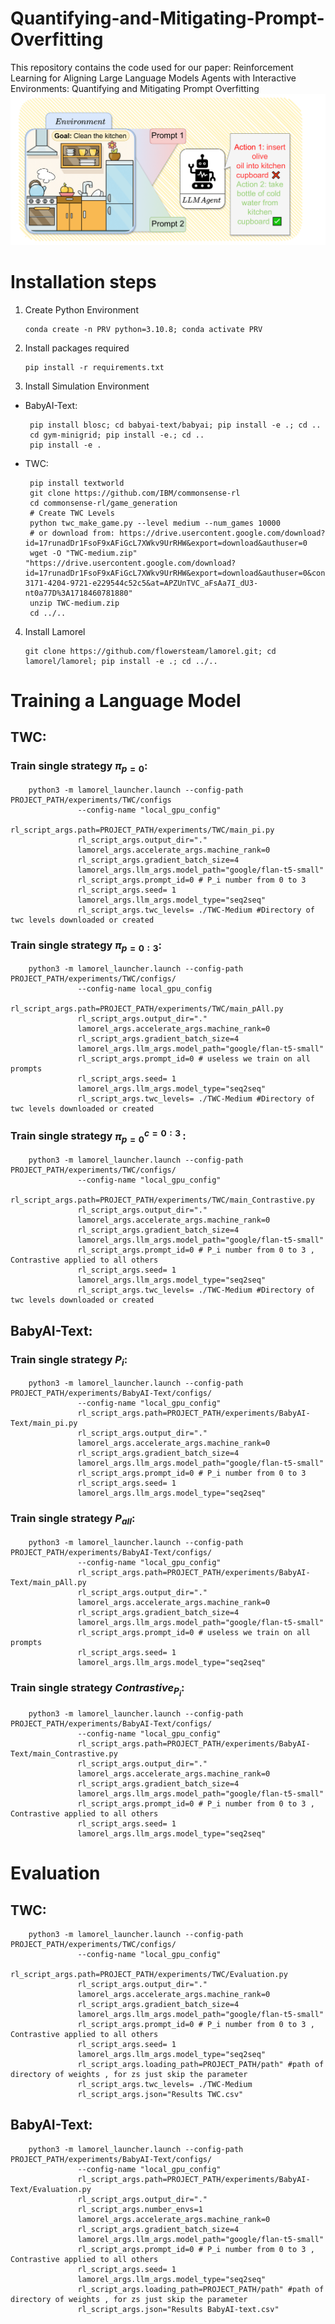 # Quantifying-and-Mitigating-Prompt-Overfitting
This repository contains the code used for our paper: Reinforcement Learning for Aligning Large Language Models Agents with Interactive Environments: Quantifying and Mitigating Prompt Overfitting
![screenshot](Figures.png)
# Installation steps
1. Create Python Environment
 
       conda create -n PRV python=3.10.8; conda activate PRV
2. Install packages required

       pip install -r requirements.txt
3. Install Simulation Environment
* BabyAI-Text:

       pip install blosc; cd babyai-text/babyai; pip install -e .; cd ..
       cd gym-minigrid; pip install -e.; cd ..
       pip install -e .
* TWC:

       pip install textworld
       git clone https://github.com/IBM/commonsense-rl
       cd commonsense-rl/game_generation
       # Create TWC Levels 
       python twc_make_game.py --level medium --num_games 10000
       # or download from: https://drive.usercontent.google.com/download?id=17runadDr1FsoF9xAFiGcL7XWkv9UrRHW&export=download&authuser=0
       wget -O "TWC-medium.zip" "https://drive.usercontent.google.com/download?id=17runadDr1FsoF9xAFiGcL7XWkv9UrRHW&export=download&authuser=0&confirm=t&uuid=a2c7fdc8-3171-4204-9721-e229544c52c5&at=APZUnTVC_aFsAa7I_dU3-nt0a77D%3A1718460781880"
       unzip TWC-medium.zip
       cd ../..
4. Install Lamorel

       git clone https://github.com/flowersteam/lamorel.git; cd lamorel/lamorel; pip install -e .; cd ../..
# Training a Language Model
## TWC:
### Train single strategy $\pi_{p=0}$:
        python3 -m lamorel_launcher.launch --config-path PROJECT_PATH/experiments/TWC/configs 
                   --config-name "local_gpu_config"        
                   rl_script_args.path=PROJECT_PATH/experiments/TWC/main_pi.py
                   rl_script_args.output_dir="." 
                   lamorel_args.accelerate_args.machine_rank=0 
                   rl_script_args.gradient_batch_size=4 
                   lamorel_args.llm_args.model_path="google/flan-t5-small"  
                   rl_script_args.prompt_id=0 # P_i number from 0 to 3 
                   rl_script_args.seed= 1   
                   lamorel_args.llm_args.model_type="seq2seq"
                   rl_script_args.twc_levels= ./TWC-Medium #Directory of twc levels downloaded or created
### Train single strategy $\pi_{p=0:3}$:
        python3 -m lamorel_launcher.launch --config-path PROJECT_PATH/experiments/TWC/configs/ 
                   --config-name local_gpu_config        
                   rl_script_args.path=PROJECT_PATH/experiments/TWC/main_pAll.py
                   rl_script_args.output_dir="." 
                   lamorel_args.accelerate_args.machine_rank=0 
                   rl_script_args.gradient_batch_size=4 
                   lamorel_args.llm_args.model_path="google/flan-t5-small"  
                   rl_script_args.prompt_id=0 # useless we train on all prompts 
                   rl_script_args.seed= 1   
                   lamorel_args.llm_args.model_type="seq2seq"
                   rl_script_args.twc_levels= ./TWC-Medium #Directory of twc levels downloaded or created
### Train single strategy $\pi^{c={0:3}\ }_{p=0}$:
        python3 -m lamorel_launcher.launch --config-path PROJECT_PATH/experiments/TWC/configs/
                   --config-name "local_gpu_config"        
                   rl_script_args.path=PROJECT_PATH/experiments/TWC/main_Contrastive.py
                   rl_script_args.output_dir="." 
                   lamorel_args.accelerate_args.machine_rank=0 
                   rl_script_args.gradient_batch_size=4 
                   lamorel_args.llm_args.model_path="google/flan-t5-small"  
                   rl_script_args.prompt_id=0 # P_i number from 0 to 3 , Contrastive applied to all others
                   rl_script_args.seed= 1   
                   lamorel_args.llm_args.model_type="seq2seq"
                   rl_script_args.twc_levels= ./TWC-Medium #Directory of twc levels downloaded or created
## BabyAI-Text:
### Train single strategy $P_i$:
        python3 -m lamorel_launcher.launch --config-path PROJECT_PATH/experiments/BabyAI-Text/configs/ 
                   --config-name "local_gpu_config"        
                   rl_script_args.path=PROJECT_PATH/experiments/BabyAI-Text/main_pi.py
                   rl_script_args.output_dir="." 
                   lamorel_args.accelerate_args.machine_rank=0 
                   rl_script_args.gradient_batch_size=4 
                   lamorel_args.llm_args.model_path="google/flan-t5-small"  
                   rl_script_args.prompt_id=0 # P_i number from 0 to 3 
                   rl_script_args.seed= 1   
                   lamorel_args.llm_args.model_type="seq2seq"
### Train single strategy $P_{all}$:
        python3 -m lamorel_launcher.launch --config-path PROJECT_PATH/experiments/BabyAI-Text/configs/
                   --config-name "local_gpu_config"        
                   rl_script_args.path=PROJECT_PATH/experiments/BabyAI-Text/main_pAll.py
                   rl_script_args.output_dir="." 
                   lamorel_args.accelerate_args.machine_rank=0 
                   rl_script_args.gradient_batch_size=4 
                   lamorel_args.llm_args.model_path="google/flan-t5-small"  
                   rl_script_args.prompt_id=0 # useless we train on all prompts 
                   rl_script_args.seed= 1   
                   lamorel_args.llm_args.model_type="seq2seq"
### Train single strategy $Contrastive_{P_i}$:
        python3 -m lamorel_launcher.launch --config-path PROJECT_PATH/experiments/BabyAI-Text/configs/
                   --config-name "local_gpu_config"        
                   rl_script_args.path=PROJECT_PATH/experiments/BabyAI-Text/main_Contrastive.py
                   rl_script_args.output_dir="." 
                   lamorel_args.accelerate_args.machine_rank=0 
                   rl_script_args.gradient_batch_size=4 
                   lamorel_args.llm_args.model_path="google/flan-t5-small"  
                   rl_script_args.prompt_id=0 # P_i number from 0 to 3 , Contrastive applied to all others
                   rl_script_args.seed= 1   
                   lamorel_args.llm_args.model_type="seq2seq"
# Evaluation
## TWC:
        python3 -m lamorel_launcher.launch --config-path PROJECT_PATH/experiments/TWC/configs/
                   --config-name "local_gpu_config"        
                   rl_script_args.path=PROJECT_PATH/experiments/TWC/Evaluation.py
                   rl_script_args.output_dir="." 
                   lamorel_args.accelerate_args.machine_rank=0 
                   rl_script_args.gradient_batch_size=4 
                   lamorel_args.llm_args.model_path="google/flan-t5-small"  
                   rl_script_args.prompt_id=0 # P_i number from 0 to 3 , Contrastive applied to all others
                   rl_script_args.seed= 1   
                   lamorel_args.llm_args.model_type="seq2seq"
                   rl_script_args.loading_path=PROJECT_PATH/path" #path of directory of weights , for zs just skip the parameter
                   rl_script_args.twc_levels= ./TWC-Medium 
                   rl_script_args.json="Results TWC.csv" 
## BabyAI-Text:
        python3 -m lamorel_launcher.launch --config-path PROJECT_PATH/experiments/BabyAI-Text/configs/ 
                   --config-name "local_gpu_config"        
                   rl_script_args.path=PROJECT_PATH/experiments/BabyAI-Text/Evaluation.py
                   rl_script_args.output_dir="." 
                   rl_script_args.number_envs=1 
                   lamorel_args.accelerate_args.machine_rank=0 
                   rl_script_args.gradient_batch_size=4 
                   lamorel_args.llm_args.model_path="google/flan-t5-small"  
                   rl_script_args.prompt_id=0 # P_i number from 0 to 3 , Contrastive applied to all others
                   rl_script_args.seed= 1   
                   lamorel_args.llm_args.model_type="seq2seq"
                   rl_script_args.loading_path=PROJECT_PATH/path" #path of directory of weights , for zs just skip the parameter
                   rl_script_args.json="Results BabyAI-text.csv" 
                    

